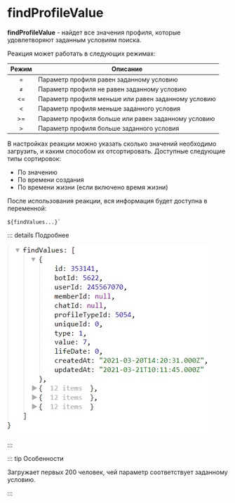 # findProfileValue

**findProfileValue** - найдет все значения профиля, которые удовлетворяют заданным условиям поиска.

Реакция может работать в следующих режимах:

| Режим | Описание                                            |
|:-----:|-----------------------------------------------------|
|   =   | Параметр профиля равен заданному условию            |
|   ≠   | Параметр профиля не равен заданному условию         |
|  <=   | Параметр профиля меньше или равен заданному условию |
|   <   | Параметр профиля меньше заданного условия           |
|  >=   | Параметр профиля больше или равен заданному условию |
|   >   | Параметр профиля больше заданного условия           |

В настройках реакции можно указать сколько значений необходимо загрузить, и каким способом их отсортировать. Доступные следующие типы сортировок:

* По значению
* По времени создания
* По времени жизни (если включено время жизни)

После использования реакции, вся информация будет доступна в переменной:

```plain
${findValues...}`
```
::: details Подробнее

![](./01.jpg)

:::

::: tip  Особенности

Загружает первых 200 человек, чей параметр соответствует заданному условию.

:::





